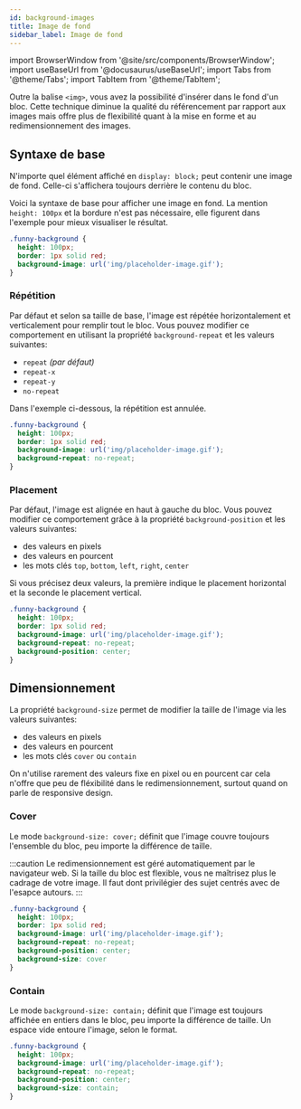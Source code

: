 ```yaml
---
id: background-images
title: Image de fond
sidebar_label: Image de fond
---
```


import BrowserWindow from '@site/src/components/BrowserWindow';
import useBaseUrl from '@docusaurus/useBaseUrl';
import Tabs from '@theme/Tabs';
import TabItem from '@theme/TabItem';

Outre la balise ```<img>```, vous avez la possibilité d'insérer dans le fond d'un bloc. Cette technique diminue la qualité du référencement par rapport aux images mais offre plus de flexibilité quant à la mise en forme et au redimensionnement des images.

## Syntaxe de base

N'importe quel élément affiché en ```display: block;``` peut contenir une image de fond. Celle-ci s'affichera toujours derrière le contenu du bloc.

Voici la syntaxe de base pour afficher une image en fond. La mention ```height: 100px``` et la bordure n'est pas nécessaire, elle figurent dans l'exemple pour mieux visualiser le résultat.

```css
.funny-background {
  height: 100px;
  border: 1px solid red;
  background-image: url('img/placeholder-image.gif');
}
```

<BrowserWindow minHeight="100px" url="index.html" src="/examples/css/background-image-1.html"></BrowserWindow>

### Répétition

Par défaut et selon sa taille de base, l'image est répétée horizontalement et verticalement pour remplir tout le bloc. Vous pouvez modifier ce comportement en utilisant la propriété ```background-repeat``` et les valeurs suivantes:
- ```repeat``` *(par défaut)*
- ```repeat-x```
- ```repeat-y```
- ```no-repeat```

Dans l'exemple ci-dessous, la répétition est annulée.

```css
.funny-background {
  height: 100px;
  border: 1px solid red;
  background-image: url('img/placeholder-image.gif');
  background-repeat: no-repeat;
}
```

<BrowserWindow minHeight="100px" url="index.html" src="/examples/css/background-image-2.html"></BrowserWindow>

### Placement

Par défaut, l'image est alignée en haut à gauche du bloc. Vous pouvez modifier ce comportement grâce à la propriété ```background-position``` et les valeurs suivantes:
- des valeurs en pixels
- des valeurs en pourcent
- les mots clés ```top```, ```bottom```, ```left```, ```right```, ```center```

Si vous précisez deux valeurs, la première indique le placement horizontal et la seconde le placement vertical.

```css
.funny-background {
  height: 100px;
  border: 1px solid red;
  background-image: url('img/placeholder-image.gif');
  background-repeat: no-repeat;
  background-position: center;
}
```

<BrowserWindow minHeight="100px" url="index.html" src="/examples/css/background-image-3.html"></BrowserWindow>

## Dimensionnement

La propriété ```background-size``` permet de modifier la taille de l'image via les valeurs suivantes:
- des valeurs en pixels
- des valeurs en pourcent
- les mots clés ```cover``` ou ```contain```

On n'utilise rarement des valeurs fixe en pixel ou en pourcent car cela n'offre que peu de fléxibilité dans le redimensionnement, surtout quand on parle de responsive design.

### Cover

Le mode ```background-size: cover;``` définit que l'image couvre toujours l'ensemble du bloc, peu importe la différence de taille.

:::caution
Le redimensionnement est géré automatiquement par le navigateur web. Si la taille du bloc est flexible, vous ne maîtrisez plus le cadrage de votre image. Il faut dont privilégier des sujet centrés avec de l'esapce autours.
:::

```css
.funny-background {
  height: 100px;
  border: 1px solid red;
  background-image: url('img/placeholder-image.gif');
  background-repeat: no-repeat;
  background-position: center;
  background-size: cover
}
```

<BrowserWindow minHeight="650px" url="index.html" src="/examples/css/background-image-4.html"></BrowserWindow>

### Contain

Le mode ```background-size: contain;``` définit que l'image est toujours affichée en entiers dans le bloc, peu importe la différence de taille. Un espace vide entoure l'image, selon le format.

```css
.funny-background {
  height: 100px;
  background-image: url('img/placeholder-image.gif');
  background-repeat: no-repeat;
  background-position: center;
  background-size: contain;
}
```

<BrowserWindow minHeight="650px" url="index.html" src="/examples/css/background-image-5.html"></BrowserWindow>
